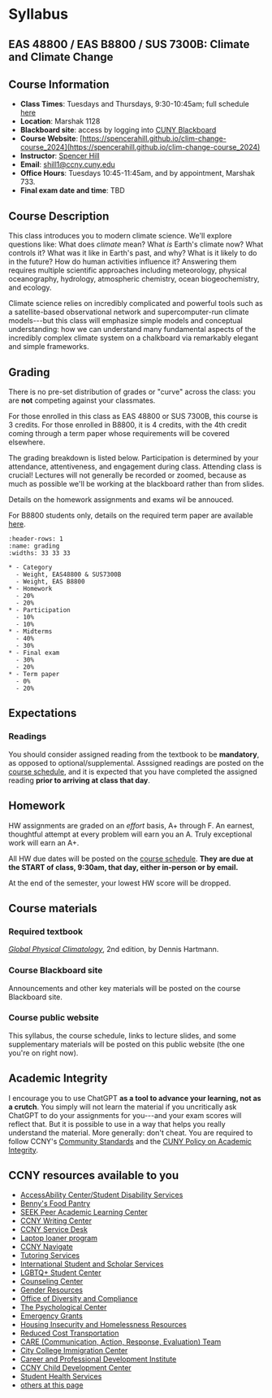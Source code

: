 # Syllabus

## EAS 48800 / EAS B8800 / SUS 7300B: Climate and Climate Change

## Course Information
- **Class Times**: Tuesdays and Thursdays, 9:30-10:45am; full schedule [here](./schedule)
- **Location**: Marshak 1128
- **Blackboard site**: access by logging into [CUNY Blackboard](https://bbhosted.cuny.edu)
- **Course Website**: [https://spencerahill.github.io/clim-change-course_2024](https://spencerahill.github.io/clim-change-course_2024)
- **Instructor**: [Spencer Hill](https://shill.ccny.cuny.edu)
- **Email**: [shill1@ccny.cuny.edu](mailto:shill1@ccny.cuny.edu)
- **Office Hours**: Tuesdays 10:45-11:45am, and by appointment, Marshak 733.
- **Final exam date and time**: TBD

## Course Description
This class introduces you to modern climate science.  We'll explore questions like: What does *climate* mean?  What *is* Earth's climate now?  What controls it?  What was it like in Earth's past, and why?  What is it likely to do in the future?  How do human activities influence it?  Answering them requires multiple scientific approaches including meteorology, physical oceanography, hydrology, atmospheric chemistry, ocean biogeochemistry, and ecology.  

Climate science relies on incredibly complicated and powerful tools such as a satellite-based observational network and supercomputer-run climate models---but this class will emphasize simple models and conceptual understanding: how we can understand many fundamental aspects of the incredibly complex climate system on a chalkboard via remarkably elegant and simple frameworks.

## Grading
There is no pre-set distribution of grades or "curve" across the class: you are **not** competing against your classmates.

For those enrolled in this class as EAS 48800 or SUS 7300B, this course is 3 credits.  For those enrolled in B8800, it is 4 credits, with the 4th credit coming through a term paper whose requirements will be covered elsewhere.

The grading breakdown is listed below.  Participation is determined by your attendance, attentiveness, and engagement during class.  Attending class is crucial!  Lectures will not generally be recorded or zoomed, because as much as possible we'll be working at the blackboard rather than from slides.

Details on the homework assignments and exams wil be annouced.

For B8800 students only, details on the required term paper are available [here](../assignments/b8800-term-paper).

```{list-table}
:header-rows: 1
:name: grading
:widths: 33 33 33

* - Category
  - Weight, EAS48800 & SUS7300B
  - Weight, EAS B8800
* - Homework 
  - 20%
  - 20%
* - Participation
  - 10%
  - 10%
* - Midterms
  - 40%
  - 30%
* - Final exam
  - 30%
  - 20%
* - Term paper
  - 0%
  - 20%
```

## Expectations
### Readings
You should consider assigned reading from the textbook to be **mandatory**, as opposed to optional/supplemental.  Asssigned readings are posted on the [course schedule](./schedule), and it is expected that you have completed the assigned reading **prior to arriving at class that day**.

## Homework
HW assignments are graded on an *effort* basis, A+ through F.  An earnest, thoughtful attempt at every problem will earn you an A.  Truly exceptional work will earn an A+.

All HW due dates will be posted on the [course schedule](./schedule).  **They are due at the START of class, 9:30am, that day, either in-person or by email.**

At the end of the semester, your lowest HW score will be dropped.

## Course materials
### Required textbook
[*Global Physical Climatology*](https://shop.elsevier.com/books/global-physical-climatology/hartmann/978-0-12-328531-7), 2nd edition, by Dennis Hartmann.

### Course Blackboard site
Announcements and other key materials will be posted on the course Blackboard site.

### Course public website
This syllabus, the course schedule, links to lecture slides, and some supplementary materials will be posted on this public website (the one you're on right now).

## Academic Integrity
I encourage you to use ChatGPT **as a tool to advance your learning, not as a crutch**.  You simply will not learn the material if you uncritically ask ChatGPT to do your assignments for you---and your exam scores will reflect that.  But it is possible to use in a way that helps you really understand the material.  More generally: don't cheat.  You are required to follow CCNY's [Community Standards](https://www.ccny.cuny.edu/studentaffairs/community-standards) and the [CUNY Policy on Academic Integrity](http://www.cuny.edu/about/administration/offices/legal-affairs/policies-resources/academic-integrity-policy/).

## CCNY resources available to you
- [AccessAbility Center/Student Disability Services](https://www.ccny.cuny.edu/accessability)
- [Benny's Food Pantry](https://www.ccny.cuny.edu/bennysfoodpantry) 
- [SEEK Peer Academic Learning Center](https://www.ccny.cuny.edu/seek/peer-academic-learning-pal-tutoring-and-academic-support-services) 
- [CCNY Writing Center](https://www.ccny.cuny.edu/writing)
- [CCNY Service Desk](https://www.ccny.cuny.edu/it/help) 
- [Laptop loaner program](https://portal.ccny.cuny.edu/depts/oit/cuny_loaner/login.php) 
- [CCNY Navigate](https://www.ccny.cuny.edu/ccny-navigate)
- [Tutoring Services](https://www.ccny.cuny.edu/academics/tutoring)
- [International Student and Scholar Services](https://www.ccny.cuny.edu/isss)
- [LGBTQ+ Student Center](https://www.ccny.cuny.edu/lgbtq-student-center)
- [Counseling Center](https://www.ccny.cuny.edu/counseling)
- [Gender Resources](https://www.ccny.cuny.edu/health-wellness/gender-resources)
- [Office of Diversity and Compliance](https://www.ccny.cuny.edu/affirmativeaction)
- [The Psychological Center](https://www.thepsychologicalcenter.org/)
- [Emergency Grants](https://www.ccny.cuny.edu/health-wellness/emergency-grants-program)
- [Housing Insecurity and Homelessness Resources](https://www.healthycuny.org/resources-housing-homelessness)
- [Reduced Cost Transportation](https://www1.nyc.gov/assets/fairfares/downloads/pdf/application/Fair-Fares-Application-English.pdf)
- [CARE (Communication, Action, Response, Evaluation) Team](https://www.ccny.cuny.edu/studentaffairs/care-team)
- [City College Immigration Center](https://www.ccny.cuny.edu/we-are-one-ccny/city-college-immigration-center)
- [Career and Professional Development Institute](https://www.ccny.cuny.edu/cpdi)
- [CCNY Child Development Center](https://www.ccny.cuny.edu/cdc)
- [Student Health Services](https://www.ccny.cuny.edu/shs)
- [others at this page](https://ourtlc.commons.gc.cuny.edu/syllabus-statements/#other_student_resources)
